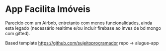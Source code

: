 # App Facilita Imóveis

Parecido com um Airbnb, entretanto com menos funcionalidades, 
ainda esta legado (necessário realtime e/ou incluir firebase ao inves de bd mongo com gifted). 


Based template https://github.com/sujeitoprogramador repo -> alugue-app 
